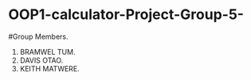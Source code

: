 # OOP1-calculator-Project-Group-5-
#Group Members.
1. BRAMWEL TUM.
2. DAVIS OTAO.
3. KEITH MATWERE.
